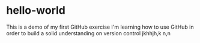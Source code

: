 # hello-world
This is a demo of my first GitHub exercise
I'm learning how to use GitHub in order to build a solid understanding on version control
jkhhjh,k
n,n
